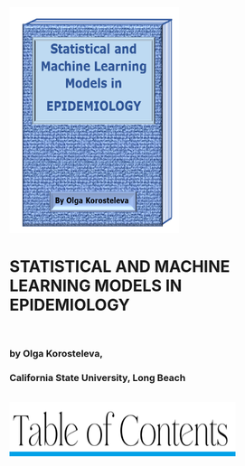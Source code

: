 <html>
  <img src="cover.png" style="width:300px;height:400px;"> 
 <h1>STATISTICAL AND MACHINE LEARNING MODELS IN EPIDEMIOLOGY</h1> 
  <br>
  <h3>by Olga Korosteleva,</h3>
  <h3>California State University, Long Beach</h3>
  <br>
   <img src="toc.png" style="width:400px;height:100px;"> 
</html>
